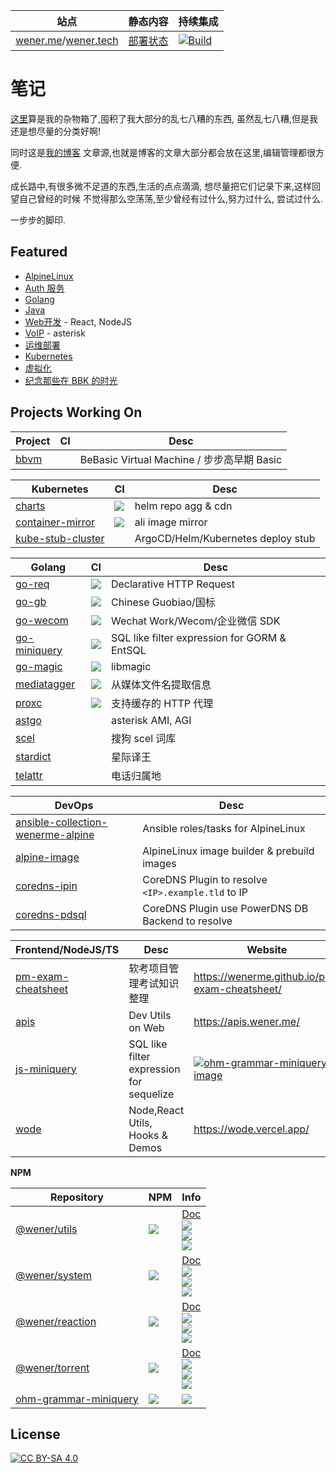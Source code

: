 | 站点                                                              | 静态内容                                                 | 持续集成                                                                                                         |
| ----------------------------------------------------------------- | -------------------------------------------------------- | ---------------------------------------------------------------------------------------------------------------- |
| [wener.me](https://wener.me)/[wener.tech](https://www.wener.tech) | [部署状态](https://github.com/wenerme/wener/deployments) | [![Build](https://github.com/wenerme/wener/workflows/Build/badge.svg)](https://github.com/wenerme/wener/actions) |

# 笔记

[这里](https://github.com/wenerme/wener)算是我的杂物箱了,囤积了我大部分的乱七八糟的东西,
虽然乱七八糟,但是我还是想尽量的分类好啊!

同时这是[我的博客](https://wener.me)
文章源,也就是博客的文章大部分都会放在这里,编辑管理都很方便.

成长路中,有很多微不足道的东西,生活的点点滴滴,
想尽量把它们记录下来,这样回望自己曾经的时候
不觉得那么空荡荡,至少曾经有过什么,努力过什么,
尝试过什么.

一步步的脚印.

## Featured

- [AlpineLinux](https://www.wener.tech/notes/os/alpine)
- [Auth 服务](https://www.wener.tech/notes/service/auth)
- [Golang](https://www.wener.tech/notes/languages/go)
- [Java](https://www.wener.tech/notes/java)
- [Web开发](https://www.wener.tech/notes/web) - React, NodeJS
- [VoIP](https://www.wener.tech/notes/voip) - asterisk
- [运维部署](https://www.wener.tech/notes/devops)
- [Kubernetes](https://www.wener.tech/notes/devops/kubernetes)
- [虚拟化](https://www.wener.tech/notes/os/virt)
- [纪念那些在 BBK 的时光](https://wener.me/story/bbk-memory)

## Projects Working On

| Project | CI  | Desc                                       |
| ------- | --- | ------------------------------------------ |
| [bbvm]  |     | BeBasic Virtual Machine / 步步高早期 Basic |

[bbvm]: https://github.com/wenerme/bbvm

| Kubernetes          | CI                                                  | Desc                               |
| ------------------- | --------------------------------------------------- | ---------------------------------- |
| [charts]            | [![][charts-ci-img]][charts-ci]                     | helm repo agg & cdn                |
| [container-mirror]  | [![][container-mirror-ci-img]][container-mirror-ci] | ali image mirror                   |
| [kube-stub-cluster] |                                                     | ArgoCD/Helm/Kubernetes deploy stub |

[charts]: https://github.com/wenerme/charts
[charts-ci-img]: https://github.com/wenerme/charts/actions/workflows/pages.yaml/badge.svg
[charts-ci]: https://github.com/wenerme/charts/actions/workflows/pages.yaml
[container-mirror]: https://github.com/wenerme/container-mirror
[container-mirror-ci-img]: https://github.com/wenerme/container-mirror/actions/workflows/sync.yaml/badge.svg
[container-mirror-ci]: https://github.com/wenerme/container-mirror/actions/workflows/sync.yaml
[kube-stub-cluster]: https://github.com/wenerme/kube-stub-cluster

| Golang         | CI                                          | Desc                                         |
| -------------- | ------------------------------------------- | -------------------------------------------- |
| [go-req]       | [![][go-req-ci-img]][go-req-ci]             | Declarative HTTP Request                     |
| [go-gb]        | [![][go-gb-ci-img]][go-gb-ci]               | Chinese Guobiao/国标                         |
| [go-wecom]     | [![][go-wecom-ci-img]][go-wecom-ci]         | Wechat Work/Wecom/企业微信 SDK               |
| [go-miniquery] | [![][go-miniquery-ci-img]][go-miniquery-ci] | SQL like filter expression for GORM & EntSQL |
| [go-magic]     | [![][go-magic-ci-img]][go-magic-ci]         | libmagic                                     |
| [mediatagger]  | [![][mediatagger-ci-img]][mediatagger-ci]   | 从媒体文件名提取信息                         |
| [proxc]        | [![][proxc-ci-img]][proxc-ci]               | 支持缓存的 HTTP 代理                         |
| [astgo]        |                                             | asterisk AMI, AGI                            |
| [scel]         |                                             | 搜狗 scel 词库                               |
| [stardict]     |                                             | 星际译王                                     |
| [telattr]      |                                             | 电话归属地                                   |

[mediatagger]: https://github.com/wenerme/mediatagger
[mediatagger-ci]: https://github.com/wenerme/mediatagger/actions/workflows/ci.yml
[mediatagger-ci-img]: https://github.com/wenerme/mediatagger/actions/workflows/ci.yml/badge.svg
[proxc]: https://github.com/wenerme/proxc
[proxc-ci]: https://github.com/wenerme/proxc/actions/workflows/ci.yml
[proxc-ci-img]: https://github.com/wenerme/proxc/actions/workflows/ci.yml/badge.svg
[go-req]: https://github.com/wenerme/go-req
[go-req-ci-img]: https://github.com/wenerme/go-req/actions/workflows/ci.yml/badge.svg
[go-req-ci]: https://github.com/wenerme/go-req/actions/workflows/ci.yml
[go-magic]: https://github.com/wenerme/go-magic
[go-magic-ci]: https://github.com/wenerme/go-magic/actions/workflows/ci.yml
[go-magic-ci-img]: https://github.com/wenerme/go-magic/actions/workflows/ci.yml/badge.svg
[astgo]: https://github.com/wenerme/astgo
[go-gb]: https://github.com/wenerme/go-gb
[go-gb-ci-img]: https://github.com/wenerme/go-gb/actions/workflows/ci.yml/badge.svg
[go-gb-ci]: https://github.com/wenerme/go-gb/actions/workflows/ci.yml
[go-wecom]: https://github.com/wenerme/go-wecom
[go-wecom-ci]: https://github.com/wenerme/go-wecom/actions/workflows/ci.yml
[go-wecom-ci-img]: https://github.com/wenerme/go-wecom/actions/workflows/ci.yml/badge.svg
[go-miniquery]: https://github.com/wenerme/go-miniquery
[go-miniquery-ci]: https://github.com/wenerme/go-miniquery/actions/workflows/ci.yml
[go-miniquery-ci-img]: https://github.com/wenerme/go-miniquery/actions/workflows/ci.yml/badge.svg
[scel]: https://github.com/wenerme/scel
[stardict]: https://github.com/wenerme/stardict
[telattr]: https://github.com/wenerme/telattr

| DevOps                              | Desc                                               |
| ----------------------------------- | -------------------------------------------------- |
| [ansible-collection-wenerme-alpine] | Ansible roles/tasks for AlpineLinux                |
| [alpine-image]                      | AlpineLinux image builder & prebuild images        |
| [coredns-ipin]                      | CoreDNS Plugin to resolve `<IP>.example.tld` to IP |
| [coredns-pdsql]                     | CoreDNS Plugin use PowerDNS DB Backend to resolve  |

[coredns-pdsql]: https://github.com/wenerme/coredns-pdsql
[coredns-ipin]: https://github.com/wenerme/coredns-ipin
[ansible-collection-wenerme-alpine]: https://github.com/wenerme/ansible-collection-wenerme-alpine
[alpine-image]: https://github.com/wenerme/alpine-image
[wenerme/wener]: https://github.com/wenerme/wener

| Frontend/NodeJS/TS   | Desc                                     | Website                                                 |
| -------------------- | ---------------------------------------- | ------------------------------------------------------- |
| [pm-exam-cheatsheet] | 软考项目管理考试知识整理                 | https://wenerme.github.io/pm-exam-cheatsheet/           |
| [apis]               | Dev Utils on Web                         | https://apis.wener.me/                                  |
| [js-miniquery]       | SQL like filter expression for sequelize | [![ohm-grammar-miniquery-image]][ohm-grammar-miniquery] |
| [wode]               | Node,React Utils, Hooks & Demos          | https://wode.vercel.app/                                |

[pm-exam-cheatsheet]: https://github.com/wenerme/pm-exam-cheatsheet
[apis]: https://github.com/wenerme/apis
[wode]: https://github.com/wenerme/wode
[js-miniquery]: https://github.com/wenerme/js-miniquery
[ohm-grammar-miniquery]: https://www.npmjs.com/package/ohm-grammar-miniquery
[ohm-grammar-miniquery-image]: https://img.shields.io/npm/v/ohm-grammar-miniquery?label=ohm-grammar-miniquery

**NPM**

| Repository                                          | NPM                                                             | Info                                                                                         |
| --------------------------------------------------- | --------------------------------------------------------------- | -------------------------------------------------------------------------------------------- |
| [@wener/utils][utils-repo]                          | [![][utils-version]][utils-npm]                                 | [Doc][utils-doc]<br/> ![][utils-license]<br/>![][utils-size]<br/>![][utils-deps]             |
| [@wener/system][system-repo]                        | [![][system-version]][system-npm]                               | [Doc][system-doc]<br/> ![][system-license]<br/>![][system-size]<br/>![][system-deps]         |
| [@wener/reaction][reaction-repo]                    | [![][reaction-version]][reaction-npm]                           | [Doc][reaction-doc]<br/> ![][reaction-license]<br/>![][reaction-size]<br/>![][reaction-deps] |
| [@wener/torrent][torrent-repo]                      | [![][torrent-version]][torrent-npm]                             | [Doc][torrent-doc]<br/> ![][torrent-license]<br/>![][torrent-size]<br/>![][torrent-deps]     |
| [ohm-grammar-miniquery][ohm-grammar-miniquery-repo] | [![][ohm-grammar-miniquery-version]][ohm-grammar-miniquery-npm] | ![][ohm-grammar-miniquery-license]                                                           |

[utils-repo]: https://github.com/wenerme/wode/tree/main/packages/utils
[utils-npm]: https://www.npmjs.com/package/@wener/utils
[utils-version]: https://img.shields.io/npm/v/@wener/utils
[utils-license]: https://img.shields.io/npm/l/@wener/utils
[utils-size]: https://badgen.net/bundlephobia/minzip/@wener/utils
[utils-deps]: https://badgen.net/bundlephobia/dependency-count/@wener/utils
[utils-doc]: https://wode.vercel.app/docs/modules/_wener_utils.html
[system-repo]: https://github.com/wenerme/wode/tree/main/packages/system
[system-npm]: https://www.npmjs.com/package/@wener/system
[system-version]: https://img.shields.io/npm/v/@wener/system
[system-license]: https://img.shields.io/npm/l/@wener/system
[system-size]: https://badgen.net/bundlephobia/minzip/@wener/system
[system-deps]: https://badgen.net/bundlephobia/dependency-count/@wener/system
[system-doc]: https://wode.vercel.app/docs/modules/_wener_system.html
[reaction-repo]: https://github.com/wenerme/wode/tree/main/packages/reaction
[reaction-npm]: https://www.npmjs.com/package/@wener/reaction
[reaction-version]: https://img.shields.io/npm/v/@wener/reaction
[reaction-license]: https://img.shields.io/npm/l/@wener/reaction
[reaction-size]: https://badgen.net/bundlephobia/minzip/@wener/reaction
[reaction-deps]: https://badgen.net/bundlephobia/dependency-count/@wener/reaction
[reaction-doc]: https://wode.vercel.app/docs/modules/_wener_reaction.html
[torrent-repo]: https://github.com/wenerme/wode/tree/main/packages/torrent
[torrent-npm]: https://www.npmjs.com/package/@wener/torrent
[torrent-version]: https://img.shields.io/npm/v/@wener/torrent
[torrent-license]: https://img.shields.io/npm/l/@wener/torrent
[torrent-size]: https://badgen.net/bundlephobia/minzip/@wener/torrent
[torrent-deps]: https://badgen.net/bundlephobia/dependency-count/@wener/torrent
[torrent-doc]: https://wode.vercel.app/docs/modules/_wener_torrent.html
[ohm-grammar-miniquery-repo]: https://github.com/wenerme/js-miniquery/tree/main/packages/ohm-grammar-miniquery
[ohm-grammar-miniquery-npm]: https://www.npmjs.com/package/ohm-grammar-miniquery
[ohm-grammar-miniquery-version]: https://img.shields.io/npm/v/ohm-grammar-miniquery
[ohm-grammar-miniquery-license]: https://img.shields.io/npm/l/ohm-grammar-miniquery

## License

[![CC BY-SA 4.0][cc-by-sa-img]][cc-by-sa]

[cc-by-sa-img]: https://mirrors.creativecommons.org/presskit/buttons/88x31/svg/by-sa.svg
[cc-by-sa]: http://creativecommons.org/licenses/by-sa/4.0/
